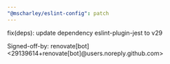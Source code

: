 ```yaml
---
"@mscharley/eslint-config": patch
---
```


fix(deps): update dependency eslint-plugin-jest to v29

Signed-off-by: renovate[bot] <29139614+renovate[bot]@users.noreply.github.com>
